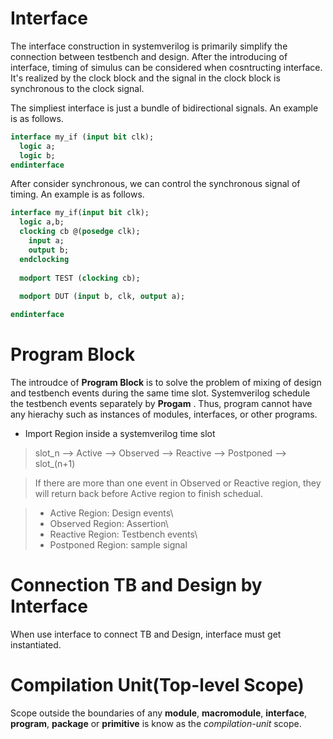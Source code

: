 
# Interface
The interface construction in systemverilog is primarily simplify the connection between testbench and design. After the introducing of interface, timing of simulus can be considered when cosntructing interface. It's realized by the clock block and the signal in the clock block is synchronous to the clock signal.

The simpliest interface is just a bundle of bidirectional signals. An example is as follows.

```systemverilog
interface my_if (input bit clk);
  logic a;
  logic b;
endinterface
```

After consider synchronous, we can control the synchronous signal of timing. An example is as follows.

```systemverilog
interface my_if(input bit clk);
  logic a,b;
  clocking cb @(posedge clk);
    input a;
    output b;
  endclocking
    
  modport TEST (clocking cb);
  
  modport DUT (input b, clk, output a);

endinterface
```

# Program Block

The introudce of **Program Block** is to solve the problem of mixing of design and testbench events during the same time slot. Systemverilog schedule the testbench events separately by **Progam** . Thus, program cannot have any hierachy such as instances of modules, interfaces, or other programs.

* Import Region inside a systemverilog time slot    

>slot_n --> Active --> Observed --> Reactive --> Postponed --> slot_(n+1)

>If there are more than one event in Observed or Reactive region, they will return back before Active region to finish schedual.

> - Active Region: Design events\
> - Observed Region: Assertion\
> - Reactive Region: Testbench events\
> - Postponed Region: sample signal

# Connection TB and Design by Interface

When use interface to connect TB and Design, interface must get instantiated.

# Compilation Unit(Top-level Scope)

Scope outside the boundaries of any **module**, **macromodule**, **interface**, **program**, **package** or **primitive** is know as the *compilation-unit* scope.



